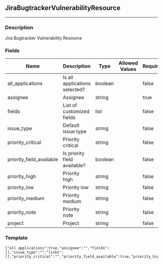 ## JiraBugtrackerVulnerabilityResource
---
### Description
Jira Bugtracker Vulnerability Resource
### Fields
| Name | Description | Type | Allowed Values | Required |
| ---- | ----------- | ---- | -------------- | -------- |
| all_applications | Is all applications selected? | boolean |  | false |
| assignee | Assignee | string |  | true |
| fields | List of customized fields | list |  | false |
| issue_type | Default issue type | string |  | false |
| priority_critical | Priority critical | string |  | false |
| priority_field_available | Is priority field available? | boolean |  | false |
| priority_high | Priority high | string |  | false |
| priority_low | Priority low | string |  | false |
| priority_medium | Priority medium | string |  | false |
| priority_note | Priority note | string |  | false |
| project | Project | string |  | false |
### Template
```
{"all_applications":true,"assignee":"","fields":[],"issue_type":"","links":[],"priority_critical":"","priority_field_available":true,"priority_high":"","priority_low":"","priority_medium":"","priority_note":"","project":""}
```
